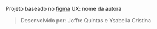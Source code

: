 Projeto baseado no [figma](https://www.figma.com/file/OCAToNNv4ykn1eYCmjGfPh/Projeto---Casa-Planta?t=wODHS7lJEDNm4HC2-1) UX: nome da autora

>Desenvolvido por: Joffre Quintas e Ysabella Cristina
